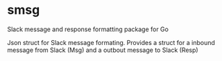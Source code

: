 # smsg
Slack message and response formatting package for Go

Json struct for Slack message formating. Provides a struct for a inbound message from Slack (Msg) and a outbout message to Slack (Resp)
